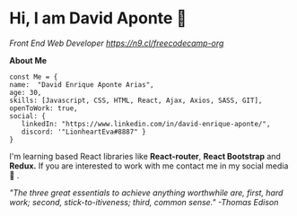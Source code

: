 
# Hi, I am David Aponte 👋

*Front End Web Developer https://n9.cl/freecodecamp-org*

**About Me**
```
const Me = {
name:  "David Enrique Aponte Arias",
age: 30,
skills: [Javascript, CSS, HTML, React, Ajax, Axios, SASS, GIT],
openToWork: true,
social: {
   linkedIn: "https://www.linkedin.com/in/david-enrique-aponte/",
   discord: '"LionheartEva#8887" }
}
```
I'm learning based React libraries like **React-router**, **React Bootstrap** and **Redux.** If you are interested to work with me contact me in my social media  👀 .

*"The three great essentials to achieve anything worthwhile are, first, hard work; second, stick-to-itiveness; third, common sense." -Thomas Edison*


